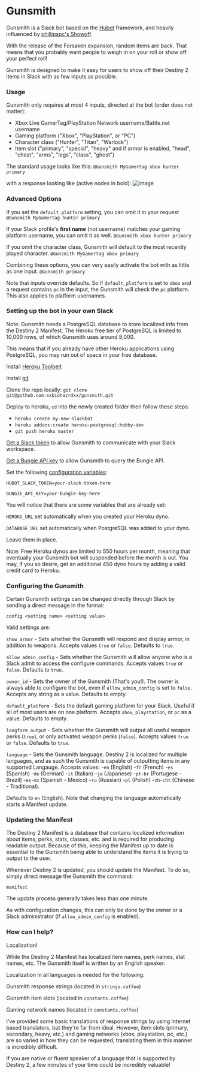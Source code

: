 # Gunsmith
 
Gunsmith is a Slack bot based on the [Hubot](https://hubot.github.com/) framework, and heavily influenced by [phillipspc's Showoff](https://github.com/phillipspc/showoff).
 
With the release of the Forsaken expansion, random items are back. That means that you probably want people to weigh in on your roll or show off your perfect roll!
 
Gunsmith is designed to make it easy for users to show off their Destiny 2 items in Slack with as few inputs as possible. 
 
### Usage
 
Gunsmith only requires at most 4 inputs, directed at the bot (order does not matter): 
* Xbox Live GamerTag/PlayStation Network username/Battle.net username
* Gaming platform ("Xbox", "PlayStation", or "PC")
* Character class ("Hunter", "Titan", "Warlock")
* Item slot ("primary", "special", "heavy" and if armor is enabled, "head", "chest", "arms", "legs", "class", "ghost")
 
The standard usage looks like this: 
`@Gunsmith MyGamertag xbox hunter primary`
 
with a response looking like (active nodes in bold): 
![image](https://user-images.githubusercontent.com/24279336/47389538-097e6a00-d6e3-11e8-8285-260d135801cb.png) 
 
### Advanced Options
If you set the `default_platform` setting, you can omit it in your request
`@Gunsmith MyGamertag hunter primary`
 
If your Slack profile's **first name** (not username) matches your gaming platform username, you can omit it as well.
`@Gunsmith xbox hunter primary`
 
If you omit the character class, Gunsmith will default to the most recently played character.
`@Gunsmith MyGamertag xbox primary`
 
Combining these options, you can very easily activate the bot with as little as one input. 
`@Gunsmith primary`
 
 Note that inputs override defaults. So if `default_platform` is set to `xbox` and a request contains `pc` in the input, the Gunsmith will check the `pc` platform. This also applies to platform usernames.

### Setting up the bot in your own Slack
 
Note: Gunsmith needs a PostgreSQL database to store localized info from the Destiny 2 Manifest. The Heroku free tier of PostgreSQL is limited to 10,000 rows, of which Gunsmith uses around 8,000.

This means that if you already have other Heroku applications using PostgreSQL, you may run out of space in your free database.
 
Install [Heroku Toolbelt](https://toolbelt.heroku.com/)

Install [git](https://git-scm.com/book/en/v2/Getting-Started-Installing-Git)
 
Clone the repo locally: 
`git clone git@github.com:xxbiohazrdxx/gunsmith.git`
 
Deploy to heroku, `cd` into the newly created folder then follow these steps:
- `heroku create my-new-slackbot`
- `heroku addons:create heroku-postgresql:hobby-dev`
- `git push heroku master`
 
[Get a Slack token](http://my.slack.com/services/new/hubot) to allow Gunsmith to communicate with your Slack workspace.

[Get a Bungie API key](https://www.bungie.net/en/Application) to allow Gunsmith to query the Bungie API.
 
Set the following [configuration variables](https://devcenter.heroku.com/articles/config-vars): 

`HUBOT_SLACK_TOKEN=your-slack-token-here` 

`BUNGIE_API_KEY=your-bungie-key-here`
 
You will notice that there are some variables that are already set:

`HEROKU_URL` set automatically when you created your Heroku dyno.

`DATABASE_URL` set automatically when PostgreSQL was added to your dyno.

Leave them in place.
 
Note: Free Heroku dynos are limited to 550 hours per month, meaning that eventually your Gunsmith bot will suspended before the month is out. You may, if you so desire, get an additional 450 dyno hours by adding a valid credit card to Heroku.
 
### Configuring the Gunsmith
 
Certain Gunsmith settings can be changed directly through Slack by sending a direct message in the format:

`config <setting name> <setting value>`
 
Valid settings  are:

`show_armor` - Sets whether the Gunsmith will respond and display armor, in addition to weapons. Accepts values `true` or `false`. Defaults to `true`.

`allow_admin_config` - Sets whether the Gunsmith will allow anyone who is a Slack admit to access the configure commands. Accepts values `true` or `false`. Defaults to `true`.

`owner_id` - Sets the owner of the Gunsmith (That's you!). The owner is always able to configure the bot, even if `allow_admin_config` is set to `false`. Accepts any string as a value. Defaults to empty.

`default_platform` - Sets the default gaming platform for your Slack. Useful if all of most users are on one platform. Accepts `xbox`, `playstation`, or `pc` as a value. Defaults to empty.

`longform_output` - Sets whether the Gunsmith will output all useful weapon perks (`true`), or only activated weapon perks (`false`). Accepts values `true` or `false`. Defaults to `true`.

`language` - Sets the Gunsmith language. Destiny 2 is localized for multiple languages, and as such the Gunsmith is capable of outputting items in any supported Langauge. Accepts values:
-`en` (English)
-`fr` (French)
-`es` (Spanish)
-`de` (German)
-`it` (Italian)
-`ja` (Japanese)
-`pt-br` (Portugese - Brazil)
-`es-mx` (Spanish - Mexico)
-`ru` (Russian)
-`pl` (Polish)
-`zh-cht` (Chinese - Traditional).

Defaults to `en` (English). Note that changing the language automatically starts a Manifest update.

### Updating the Manifest

The Destiny 2 Manifest is a database that contains localized information about items, perks, stats, classes, etc. and is required for producing readable output. Because of this, keeping the Manifest up to date is essential to the Gunsmith being able to understand the items it is trying to output to the user.

Whenever Destiny 2 is updated, you should update the Manifest. To do so, simply direct message the Gunsmith the command:

`manifest`

The update process generally takes less than one minute.

As with configuration changes, this can only be done by the owner or a Slack administrator (if `allow_admin_config` is enabled).
 
### How can I help?
 
Localization!
 
While the Destiny 2 Manifest has localized item names, perk names, stat names, etc. The Gunsmith itself is written by an English speaker.
 
Localization in all languages is needed for the following:

Gunsmith response strings (located in `strings.coffee`)

Gunsmith item slots (located in `constants.coffee`)

Gaming network names (located in `constants.coffee`)
 
I've provided some basic translations of response strings by using internet based translators, but they're far from ideal. However, item slots (primary, secondary, heavy, etc.) and gaming networks (xbox, playstation, pc, etc.) are so varied in how they can be requested, translating them in this manner is incredibly difficult.
 
If you are native or fluent speaker of a language that is supported by Destiny 2, a few minutes of your time could be incredibly valuable!
